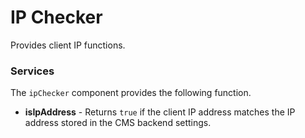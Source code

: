# IP Checker
Provides client IP functions.

### Services
The `ipChecker` component provides the following function.
- **isIpAddress** - Returns `true` if the client IP address matches the IP address stored in the CMS backend settings.
